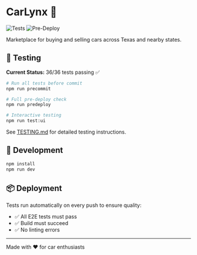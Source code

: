 # CarLynx 🚗

![Tests](https://github.com/arturpaehn/carlynx/workflows/Tests/badge.svg)
![Pre-Deploy](https://github.com/arturpaehn/carlynx/workflows/Pre-Deploy%20Checks/badge.svg)

Marketplace for buying and selling cars across Texas and nearby states.

## 🧪 Testing

**Current Status:** 36/36 tests passing ✅

```bash
# Run all tests before commit
npm run precommit

# Full pre-deploy check  
npm run predeploy

# Interactive testing
npm run test:ui
```

See [TESTING.md](./TESTING.md) for detailed testing instructions.

## 🚀 Development

```bash
npm install
npm run dev
```

## 📦 Deployment

Tests run automatically on every push to ensure quality:
- ✅ All E2E tests must pass
- ✅ Build must succeed  
- ✅ No linting errors

---

Made with ❤️ for car enthusiasts